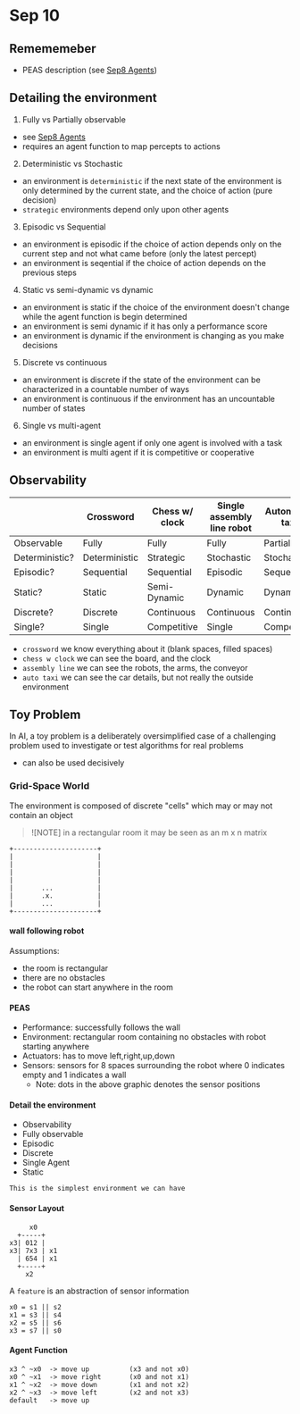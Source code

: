 # Sep 10
## Remememeber
- PEAS description (see [Sep8 Agents](sep8_agents))

## Detailing the environment
1. Fully vs Partially observable
  - see [Sep8 Agents](sep8_agents#observability)
  - requires an agent function to map percepts to actions
2. Deterministic vs Stochastic
  - an environment is `deterministic` if the next state of the environment is only determined by the current state, and the choice of action (pure decision)
  - `strategic` environments depend only upon other agents
3. Episodic vs Sequential
  - an environment is episodic if the choice of action depends only on the current step and not what came before (only the latest percept)
  - an environment is seqential if the choice of action depends on the previous steps
4. Static vs semi-dynamic vs dynamic
  - an environment is static if the choice of the environment doesn't change while the agent function is begin determined
  - an environment is semi dynamic if it has only a performance score
  - an environment is dynamic if the environment is changing as you make decisions
5. Discrete vs continuous
  - an environment is discrete if the state of the environment can be characterized in a countable number of ways
  - an environment is continuous if the environment has an uncountable number of states
6. Single vs multi-agent
  - an environment is single agent if only one agent is involved with a task
  - an environment is multi agent if it is competitive or cooperative

## Observability
|                | Crossword     | Chess w/ clock | Single assembly line robot | Automated taxi |
| --             | --            | --             | --                         | --             |
| Observable     | Fully         | Fully          | Fully                      | Partially      |
| Deterministic? | Deterministic | Strategic      | Stochastic                 | Stochastic     |
| Episodic?      | Sequential    | Sequential     | Episodic                   | Sequential     |
| Static?        | Static        | Semi-Dynamic   | Dynamic                    | Dynamic        |
| Discrete?      | Discrete      | Continuous     | Continuous                 | Continuous     |
| Single?        | Single        | Competitive    | Single                     | Competitive    |

- `crossword`  we know everything about it (blank spaces, filled spaces)
- `chess w clock` we can see the board, and the clock
- `assembly line` we can see the robots, the arms, the conveyor
- `auto taxi` we can see the car details, but not really the outside environment


## Toy Problem
In AI, a toy problem is a deliberately oversimplified case of a challenging problem used to investigate or test algorithms for real problems
- can also be used decisively

### Grid-Space World
The environment is composed of discrete "cells" which may or may not contain an object

> ![NOTE] 
> in a rectangular room it may be seen as an m x n matrix
```
+---------------------+
|                     |
|                     |
|                     |
|                     |
|       ...           |
|       .x.           |
|       ...           |
+---------------------+
```
#### wall following robot
Assumptions:
- the room is rectangular
- there are no obstacles
- the robot can start anywhere in the room

#### PEAS
- Performance: successfully follows the wall
- Environment: rectangular room containing no obstacles with robot starting anywhere
- Actuators: has to move left,right,up,down
- Sensors: sensors for 8 spaces surrounding the robot where 0 indicates empty and 1 indicates a wall
  - Note: dots in the above graphic denotes the sensor positions

#### Detail the environment
- Observability 
- Fully observable
- Episodic
- Discrete
- Single Agent
- Static

`This is the simplest environment we can have`


#### Sensor Layout
```
     x0  
  +-----+
x3| 012 |
x3| 7x3 | x1
  | 654 | x1
  +-----+
    x2
```

A `feature` is an abstraction of sensor information
```
x0 = s1 || s2
x1 = s3 || s4
x2 = s5 || s6
x3 = s7 || s0
```

#### Agent Function
```
x3 ^ ~x0  -> move up          (x3 and not x0)
x0 ^ ~x1  -> move right       (x0 and not x1)
x1 ^ ~x2  -> move down        (x1 and not x2)
x2 ^ ~x3  -> move left        (x2 and not x3)
default   -> move up
